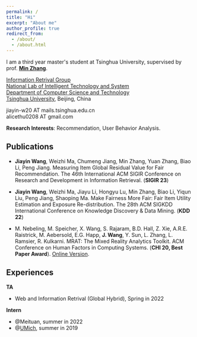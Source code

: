 ```yaml
---
permalink: /
title: "Hi"
excerpt: "About me"
author_profile: true
redirect_from: 
  - /about/
  - /about.html
---
```


I am a third year master's student at Tsinghua University, supervised by prof. [**Min Zhang**](http://www.thuir.cn/group/~mzhang/).

[Information Retrival Group ](http://www.thuir.cn/)  
[National Lab of Intelligent Technology and System](http://www.csai.tsinghua.edu.cn/)  
[Department of Computer Science and Technology](http://www.cs.tsinghua.edu.cn/)  
[Tsinghua University](http://www.tsinghua.edu.cn/), Beijing, China

jiayin-w20 AT mails.tsinghua.edu.cn  
alicethu0208 AT gmail.com

**Research Interests**: Recommendation, User Behavior Analysis.



## Publications

- **Jiayin Wang**, Weizhi Ma, Chumeng Jiang, Min Zhang, Yuan Zhang, Biao Li, Peng Jiang. Measuring Item Global Residual Value for Fair Recommendation. The 46th International ACM SIGIR Conference on Research and Development in Information Retrieval. (**SIGIR 23**)

- **Jiayin Wang**, Weizhi Ma, Jiayu Li, Hongyu Lu, Min Zhang, Biao Li, Yiqun Liu, Peng Jiang, Shaoping Ma. Make Fairness More Fair: Fair Item Utility Estimation and Exposure Re-distribution. The 28th ACM SIGKDD International Conference on Knowledge Discovery & Data Mining. (**KDD 22**)

- M. Nebeling, M. Speicher, X. Wang, S. Rajaram, B.D. Hall, Z. Xie, A.R.E. Raistrick, M. Aebersold, E.G. Happ, **J. Wang**, Y. Sun, L. Zhang, L. Ramsier, R. Kulkarni. MRAT: The Mixed Reality Analytics Toolkit. ACM Conference on Human Factors in Computing Systems. (**CHI 20, Best Paper Award**). [Online Version](http://www.michael-nebeling.de/publications/chi20b.pdf).



## Experiences

**TA**

- Web and Information Retrival (Global Hybrid), Spring in 2022



**Intern**

- @Meituan, summer in 2022  
- @[UMich](https://www.mi2lab.com/), summer in 2019
